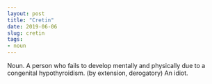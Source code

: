 ```yaml
---
layout: post
title: "Cretin"
date: 2019-06-06
slug: cretin
tags:
- noun
---
```


Noun. A person who fails to develop mentally and physically due to a congenital hypothyroidism.
(by extension, derogatory) An idiot.
